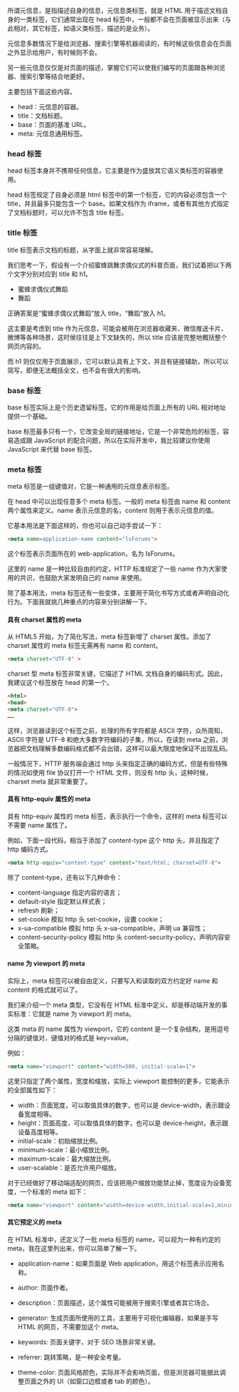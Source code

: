 所谓元信息，是指描述自身的信息，元信息类标签，就是 HTML 用于描述文档自身的一类标签，它们通常出现在 head 标签中，一般都不会在页面被显示出来（与此相对，其它标签，如语义类标签，描述的是业务）。

元信息多数情况下是给浏览器、搜索引擎等机器阅读的，有时候这些信息会在页面之外显示给用户，有时候则不会。

另一些元信息仅仅是对页面的描述，掌握它们可以使我们编写的页面跟各种浏览器、搜索引擎等结合地更好。

主要包括下面这些内容。

* head：元信息的容器。
* title：文档标题。
* base：页面的基准 URL。
* meta: 元信息通用标签。

### head 标签

head 标签本身并不携带任何信息，它主要是作为盛放其它语义类标签的容器使用。

head 标签规定了自身必须是 html 标签中的第一个标签，它的内容必须包含一个 title，并且最多只能包含一个 base。如果文档作为 iframe，或者有其他方式指定了文档标题时，可以允许不包含 title 标签。

### title 标签

title 标签表示文档的标题，从字面上就非常容易理解。

我们思考一下，假设有一个介绍蜜蜂跳舞求偶仪式的科普页面，我们试着把以下两个文字分别对应到 title 和 h1。

* 蜜蜂求偶仪式舞蹈
* 舞蹈

正确答案是“蜜蜂求偶仪式舞蹈”放入 title，“舞蹈”放入 h1。

这主要是考虑到 title 作为元信息，可能会被用在浏览器收藏夹、微信推送卡片、微博等各种场景，这时侯往往是上下文缺失的，所以 title 应该是完整地概括整个网页内容的。

而 h1 则仅仅用于页面展示，它可以默认具有上下文，并且有链接辅助，所以可以简写，即便无法概括全文，也不会有很大的影响。

### base 标签

base 标签实际上是个历史遗留标签。它的作用是给页面上所有的 URL 相对地址提供一个基础。

base 标签最多只有一个，它改变全局的链接地址，它是一个非常危险的标签，容易造成跟 JavaScript 的配合问题，所以在实际开发中，我比较建议你使用 JavaScript 来代替 base 标签。

### meta 标签

meta 标签是一组键值对，它是一种通用的元信息表示标签。

在 head 中可以出现任意多个 meta 标签。一般的 meta 标签由 name 和 content 两个属性来定义。name 表示元信息的名，content 则用于表示元信息的值。

它基本用法是下面这样的，你也可以自己动手尝试一下：

```html
<meta name=application-name content="lsForums">
```

这个标签表示页面所在的 web-application，名为 IsForums。

这里的 name 是一种比较自由的约定，HTTP 标准规定了一些 name 作为大家使用的共识，也鼓励大家发明自己的 name 来使用。

除了基本用法，meta 标签还有一些变体，主要用于简化书写方式或者声明自动化行为。下面我就挑几种重点的内容来分别讲解一下。

#### 具有 charset 属性的 meta

从 HTML5 开始，为了简化写法，meta 标签新增了 charset 属性。添加了 charset 属性的 meta 标签无需再有 name 和 content。

```html
<meta charset="UTF-8" >
```

charset 型 meta 标签非常关键，它描述了 HTML 文档自身的编码形式。因此，我建议这个标签放在 head 的第一个。

```html
<html>
<head>
<meta charset="UTF-8">
……
```

这样，浏览器读到这个标签之前，处理的所有字符都是 ASCII 字符，众所周知，ASCII 字符是 UTF-8 和绝大多数字符编码的子集，所以，在读到 meta 之前，浏览器把文档理解多数编码格式都不会出错，这样可以最大限度地保证不出现乱码。

一般情况下，HTTP 服务端会通过 http 头来指定正确的编码方式，但是有些特殊的情况如使用 file 协议打开一个 HTML 文件，则没有 http 头，这种时候，charset meta 就非常重要了。

#### 具有 http-equiv 属性的 meta

具有 http-equiv 属性的 meta 标签，表示执行一个命令，这样的 meta 标签可以不需要 name 属性了。

例如，下面一段代码，相当于添加了 content-type 这个 http 头，并且指定了 http 编码方式。

```html
<meta http-equiv="content-type" content="text/html; charset=UTF-8">
```

除了 content-type，还有以下几种命令：

* content-language 指定内容的语言；
* default-style 指定默认样式表；
* refresh 刷新；
* set-cookie 模拟 http 头 set-cookie，设置 cookie；
* x-ua-compatible 模拟 http 头 x-ua-compatible，声明 ua 兼容性；
* content-security-policy 模拟 http 头 content-security-policy，声明内容安全策略。

#### name 为 viewport 的 meta

实际上，meta 标签可以被自由定义，只要写入和读取的双方约定好 name 和 content 的格式就可以了。

我们来介绍一个 meta 类型，它没有在 HTML 标准中定义，却是移动端开发的事实标准：它就是 name 为 viewport 的 meta。

这类 meta 的 name 属性为 viewport，它的 content 是一个复杂结构，是用逗号分隔的键值对，键值对的格式是 key=value。

例如：

```html
<meta name="viewport" content="width=500, initial-scale=1">
```

这里只指定了两个属性，宽度和缩放，实际上 viewport 能控制的更多，它能表示的全部属性如下：

* width：页面宽度，可以取值具体的数字，也可以是 device-width，表示跟设备宽度相等。
* height：页面高度，可以取值具体的数字，也可以是 device-height，表示跟设备高度相等。
* initial-scale：初始缩放比例。
* minimum-scale：最小缩放比例。
* maximum-scale：最大缩放比例。
* user-scalable：是否允许用户缩放。

对于已经做好了移动端适配的网页，应该把用户缩放功能禁止掉，宽度设为设备宽度，一个标准的 meta 如下：

```html
<meta name="viewport" content="width=device-width,initial-scale=1,minimum-scale=1,maximum-scale=1,user-scalable=no">
```

#### 其它预定义的 meta

在 HTML 标准中，还定义了一批 meta 标签的 name，可以视为一种有约定的 meta，我在这里列出来，你可以简单了解一下。

* application-name：如果页面是 Web application，用这个标签表示应用名称。

* author: 页面作者。
* description：页面描述，这个属性可能被用于搜索引擎或者其它场合。
* generator: 生成页面所使用的工具，主要用于可视化编辑器，如果是手写 HTML 的网页，不需要加这个 meta。
* keywords: 页面关键字，对于 SEO 场景非常关键。
* referrer: 跳转策略，是一种安全考量。
* theme-color: 页面风格颜色，实际并不会影响页面，但是浏览器可能据此调整页面之外的 UI（如窗口边框或者 tab 的颜色）。

